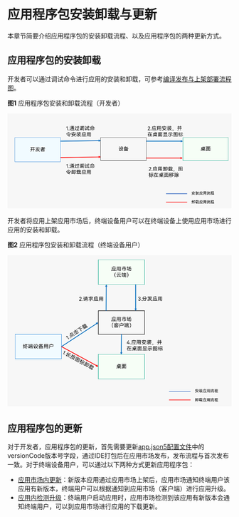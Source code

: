 # 应用程序包安装卸载与更新

本章节简要介绍应用程序包的安装卸载流程、以及应用程序包的两种更新方式。

## 应用程序包的安装卸载
开发者可以通过调试命令进行应用的安装和卸载，可参考[编译发布与上架部署流程图](./application-package-structure-stage.md#发布态包结构)。

**图1** 应用程序包安装和卸载流程（开发者）

![hap-intall-uninstall](figures/hap-install-uninstall-developer.png)


开发者将应用上架应用市场后，终端设备用户可以在终端设备上使用应用市场进行应用的安装和卸载。

**图2** 应用程序包安装和卸载流程（终端设备用户）

![hap-intall-uninstall](figures/hap-install-uninstall-user.png)

## 应用程序包的更新


对于开发者，应用程序包的更新，首先需要更新[app.json5配置文件](./app-configuration-file.md#appjson5配置文件)中的versionCode版本号字段，通过IDE打包后在应用市场发布，发布流程与首次发布一致。对于终端设备用户，可以通过以下两种方式更新应用程序包：

- [应用市场内更新](https://developer.huawei.com/consumer/cn/doc/harmonyos-guides-V5/store-update-V5?catalogVersion=V5)：新版本应用通过应用市场上架后，应用市场通知终端用户该应用有新版本，终端用户可以根据通知到应用市场（客户端）进行应用升级。
- [应用内检测升级](https://developer.huawei.com/consumer/cn/doc/AppGallery-connect-Guides/appgallerykit-app-update-0000001055118286)：终端用户启动应用时，应用市场检测到该应用有新版本会通知终端用户，可以到应用市场进行应用的下载更新。
